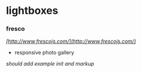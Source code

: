 lightboxes
==========

### fresco

*[http://www.frescojs.com/](http://www.frescojs.com/)*

- responsive photo gallery 

*should add example init and markup*